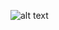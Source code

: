 ![alt text]([http://url/to/img.png](https://www.google.com/url?sa=i&url=https%3A%2F%2Fwww.halodoc.com%2Fartikel%2Fcara-chat-dokter-spesialis-online-panduan-lengkap&psig=AOvVaw1W2n5eKhfljaE4ar3vnQ91&ust=1725287140417000&source=images&cd=vfe&opi=89978449&ved=0CBQQjRxqFwoTCOjmtcv5oYgDFQAAAAAdAAAAABAE))
